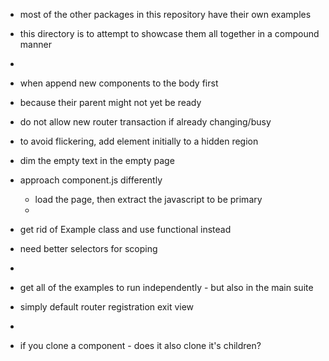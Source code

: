
- most of the other packages in this repository have their own examples
- this directory is to attempt to showcase them all together in a compound manner
- 
- when append new components to the body first
- because their parent might not yet be ready
- do not allow new router transaction if already changing/busy
- to avoid flickering, add element initially to a hidden region
- dim the empty text in the empty page
- approach component.js differently
	- load the page, then extract the javascript to be primary
	- 
	
- get rid  of Example class and use functional instead
- need better selectors for scoping
- 
- get all of the examples to run independently - but also in the main suite
- simply default router registration exit view
- 
- if you clone a component - does it also clone it's children?